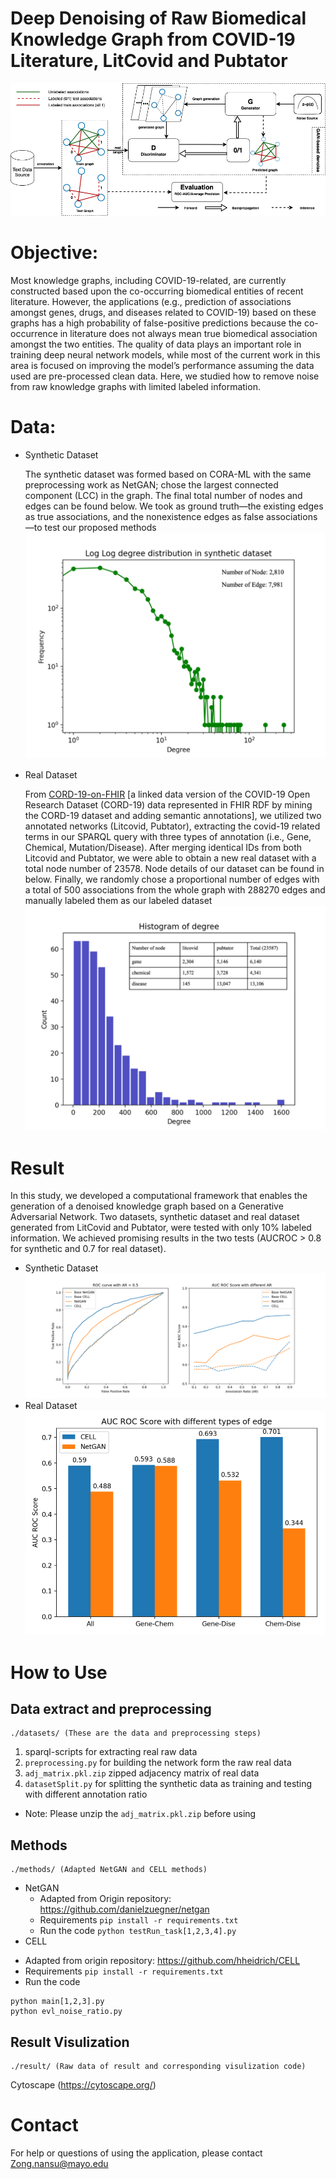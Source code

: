 # Deep Denoising of Raw Biomedical Knowledge Graph from COVID-19 Literature, LitCovid and Pubtator
![alt text](JAMA.drawio.png "Deep Denoising of Raw Biomedical Knowledge Graph from COVID-19 Literature, LitCovid and Pubtator")

# Objective:
Most knowledge graphs, including COVID-19-related, are currently constructed based upon the co-occurring biomedical entities of recent literature. However, the applications (e.g., prediction of associations amongst genes, drugs, and diseases related to COVID-19) based on these graphs has a high probability of false-positive predictions because the co-occurrence in literature does not always mean true biomedical association amongst the two entities. The quality of data plays an important role in training deep neural network models, while most of the current work in this area is focused on improving the model’s performance assuming the data used are pre-processed clean data. Here, we studied how to remove noise from raw knowledge graphs with limited labeled information.
# Data:
+ Synthetic Dataset
  
  The synthetic dataset was formed based on CORA-ML with the same preprocessing work as NetGAN; chose the largest connected component (LCC) in the graph. The final total number of nodes and edges can be found below. We took as ground truth—the existing edges as true associations, and the nonexistence edges as false associations—to test our proposed methods
  ![alt text](synthetic_data.png "log log degree distribution in synthetic dataset")
+ Real Dataset

  From [CORD-19-on-FHIR](https://github.com/fhircat/CORD-19-on-FHIR) [a linked data version of the COVID-19 Open Research Dataset (CORD-19) data represented in FHIR RDF by mining the CORD-19 dataset and adding semantic annotations], we utilized two annotated networks (Litcovid, Pubtator), extracting the covid-19 related terms in our SPARQL query with three types of annotation (i.e., Gene, Chemical, Mutation/Disease). After merging identical IDs from both Litcovid and Pubtator, we were able to obtain a new real dataset with a total node number of 23578. Node details of our dataset can be found in below. Finally, we randomly chose a proportional number of edges with a total of 500 associations from the whole graph with 288270 edges and manually labeled them as our labeled dataset
  ![alt text](real_data.png "real dataset")
# Result
In this study, we developed a computational framework that enables the generation of a denoised knowledge graph based on a Generative Adversarial Network. Two datasets, synthetic dataset and real dataset generated from LitCovid and Pubtator, were tested with only 10% labeled information. We achieved promising results in the two tests (AUCROC > 0.8 for synthetic and 0.7 for real dataset).
+ Synthetic Dataset
 ![alt text](res_in_syn.png "result in synthetic dataset")
+ Real Dataset
    ![alt text](res_in_real.png "result in real dataset")
# How to Use
## Data extract and preprocessing
```angular2html
./datasets/ (These are the data and preprocessing steps)
```
1. sparql-scripts for extracting real raw data
2. ```preprocessing.py``` for building the network form the raw real data
3. ```adj_matrix.pkl.zip``` zipped adjacency matrix of real data
4. ```datasetSplit.py``` for splitting the synthetic data as training and testing with different annotation ratio
* Note: Please unzip the ```adj_matrix.pkl.zip``` before using
## Methods
```angular2html
./methods/ (Adapted NetGAN and CELL methods)
```
- NetGAN
    * Adapted from Origin repository: https://github.com/danielzuegner/netgan
    * Requirements
        ```pip install -r requirements.txt```
    * Run the code ```python testRun_task[1,2,3,4].py```
- CELL
* Adapted from origin repository: https://github.com/hheidrich/CELL
* Requirements ```pip install -r requirements.txt```
* Run the code 
```
python main[1,2,3].py
python evl_noise_ratio.py
```
## Result Visulization
```angular2html
./result/ (Raw data of result and corresponding visulization code)
```
Cytoscape (https://cytoscape.org/) 

# Contact
For help or questions of using the application, please contact Zong.nansu@mayo.edu

